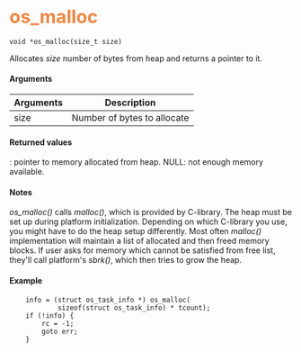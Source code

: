 ## <font color="F2853F" style="font-size:24pt"> os_malloc</font>

```no-highlight
void *os_malloc(size_t size)
```

Allocates *size* number of bytes from heap and returns a pointer to it.


#### Arguments

| Arguments | Description |
|-----------|-------------|
| size |  Number of bytes to allocate  |

#### Returned values

<ptr>: pointer to memory allocated from heap.
NULL: not enough memory available.

#### Notes 

*os_malloc()* calls *malloc()*, which is provided by C-library. The heap must be set up during platform initialization.
Depending on which C-library you use, you might have to do the heap setup differently. Most often *malloc()* implementation will maintain a list of allocated and then freed memory blocks. If user asks for memory which cannot be satisfied from free list, they'll call platform's *sbrk()*, which then tries to grow the heap.

#### Example

<Add text to set up the context for the example here>

```no-highlight
    info = (struct os_task_info *) os_malloc(
            sizeof(struct os_task_info) * tcount);
    if (!info) {
        rc = -1;
        goto err;
    }
```



